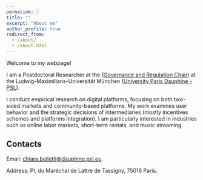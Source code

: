 ```yaml
---
permalink: /
title: ""
excerpt: "About me"
author_profile: true
redirect_from: 
  - /about/
  - /about.html
---
```


Welcome to my webpage!

I am a Postdoctoral Researcher at the (<a href="https://chairgovreg.fondation-dauphine.fr/">Governance and Regulation Chair</a>) at the Ludwig-Maximilians-Universität München (<a href="https://dauphine.psl.eu/">University Paris Dauphine - PSL</a>). 

I conduct empirical research on digital platforms, focusing on both two-sided markets and community-based platforms. My work examines user behavior and the strategic decisions of intermediaries (mostly incentives schemes and platforms integration).
I am particularly interested in industries such as online labor markets, short-term rentals, and music streaming.

Contacts
------

Email: <a href="mailto:">chiara.belletti@dauphine.psl.eu</a>.

Address: Pl. du Maréchal de Lattre de Tassigny, 75016 Paris.

